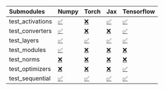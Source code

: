 | Submodules       | Numpy                                                                                                                           | Torch                                                                                                                           | Jax                                                                                                                             | Tensorflow                                                                                                                      |
|:-----------------|:--------------------------------------------------------------------------------------------------------------------------------|:--------------------------------------------------------------------------------------------------------------------------------|:--------------------------------------------------------------------------------------------------------------------------------|:--------------------------------------------------------------------------------------------------------------------------------|
| test_activations | <a href="https://github.com/unifyai/ivy/runs/8072289864?check_suite_focus=true" rel="noopener noreferrer" target="_blank">✅</a> | <a href="https://github.com/unifyai/ivy/runs/8072291396?check_suite_focus=true" rel="noopener noreferrer" target="_blank">❌</a> | <a href="https://github.com/unifyai/ivy/runs/8072292709?check_suite_focus=true" rel="noopener noreferrer" target="_blank">✅</a> | <a href="https://github.com/unifyai/ivy/runs/8072294322?check_suite_focus=true" rel="noopener noreferrer" target="_blank">✅</a> |
| test_converters  | <a href="https://github.com/unifyai/ivy/runs/8072290081?check_suite_focus=true" rel="noopener noreferrer" target="_blank">✅</a> | <a href="https://github.com/unifyai/ivy/runs/8072291560?check_suite_focus=true" rel="noopener noreferrer" target="_blank">❌</a> | <a href="https://github.com/unifyai/ivy/runs/8072292984?check_suite_focus=true" rel="noopener noreferrer" target="_blank">❌</a> | <a href="https://github.com/unifyai/ivy/runs/8072294449?check_suite_focus=true" rel="noopener noreferrer" target="_blank">✅</a> |
| test_layers      | <a href="https://github.com/unifyai/ivy/runs/8072290329?check_suite_focus=true" rel="noopener noreferrer" target="_blank">✅</a> | <a href="https://github.com/unifyai/ivy/runs/8072291742?check_suite_focus=true" rel="noopener noreferrer" target="_blank">✅</a> | <a href="https://github.com/unifyai/ivy/runs/8072293178?check_suite_focus=true" rel="noopener noreferrer" target="_blank">✅</a> | <a href="https://github.com/unifyai/ivy/runs/8072294701?check_suite_focus=true" rel="noopener noreferrer" target="_blank">✅</a> |
| test_modules     | <a href="https://github.com/unifyai/ivy/runs/8072290722?check_suite_focus=true" rel="noopener noreferrer" target="_blank">✅</a> | <a href="https://github.com/unifyai/ivy/runs/8072291936?check_suite_focus=true" rel="noopener noreferrer" target="_blank">❌</a> | <a href="https://github.com/unifyai/ivy/runs/8072293416?check_suite_focus=true" rel="noopener noreferrer" target="_blank">❌</a> | <a href="https://github.com/unifyai/ivy/runs/8072294886?check_suite_focus=true" rel="noopener noreferrer" target="_blank">❌</a> |
| test_norms       | <a href="https://github.com/unifyai/ivy/runs/8072290879?check_suite_focus=true" rel="noopener noreferrer" target="_blank">❌</a> | <a href="https://github.com/unifyai/ivy/runs/8072292130?check_suite_focus=true" rel="noopener noreferrer" target="_blank">❌</a> | <a href="https://github.com/unifyai/ivy/runs/8072293666?check_suite_focus=true" rel="noopener noreferrer" target="_blank">❌</a> | <a href="https://github.com/unifyai/ivy/runs/8072295072?check_suite_focus=true" rel="noopener noreferrer" target="_blank">❌</a> |
| test_optimizers  | <a href="https://github.com/unifyai/ivy/runs/8072291066?check_suite_focus=true" rel="noopener noreferrer" target="_blank">❌</a> | <a href="https://github.com/unifyai/ivy/runs/8072292311?check_suite_focus=true" rel="noopener noreferrer" target="_blank">❌</a> | <a href="https://github.com/unifyai/ivy/runs/8072293942?check_suite_focus=true" rel="noopener noreferrer" target="_blank">❌</a> | <a href="https://github.com/unifyai/ivy/runs/8072295253?check_suite_focus=true" rel="noopener noreferrer" target="_blank">✅</a> |
| test_sequential  | <a href="https://github.com/unifyai/ivy/runs/8072291233?check_suite_focus=true" rel="noopener noreferrer" target="_blank">✅</a> | <a href="https://github.com/unifyai/ivy/runs/8072292499?check_suite_focus=true" rel="noopener noreferrer" target="_blank">✅</a> | <a href="https://github.com/unifyai/ivy/runs/8072294156?check_suite_focus=true" rel="noopener noreferrer" target="_blank">✅</a> | <a href="https://github.com/unifyai/ivy/runs/8072295436?check_suite_focus=true" rel="noopener noreferrer" target="_blank">✅</a> |